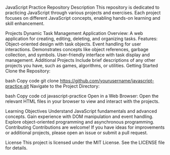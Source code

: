 JavaScript Practice Repository
Description
This repository is dedicated to practicing JavaScript through various projects and exercises. Each project focuses on different JavaScript concepts, enabling hands-on learning and skill enhancement.

Projects
Dynamic Task Management Application
Overview: A web application for creating, editing, deleting, and organizing tasks.
Features:
Object-oriented design with task objects.
Event handling for user interactions.
Demonstrates concepts like object references, garbage collection, and symbols.
User-friendly interface with task display and management.
Additional Projects
Include brief descriptions of any other projects you have, such as games, algorithms, or utilities.
Getting Started
Clone the Repository:

bash
Copy code
git clone https://github.com/yourusername/javascript-practice.git
Navigate to the Project Directory:

bash
Copy code
cd javascript-practice
Open in a Web Browser: Open the relevant HTML files in your browser to view and interact with the projects.

Learning Objectives
Understand JavaScript fundamentals and advanced concepts.
Gain experience with DOM manipulation and event handling.
Explore object-oriented programming and asynchronous programming.
Contributing
Contributions are welcome! If you have ideas for improvements or additional projects, please open an issue or submit a pull request.

License
This project is licensed under the MIT License. See the LICENSE file for details.

